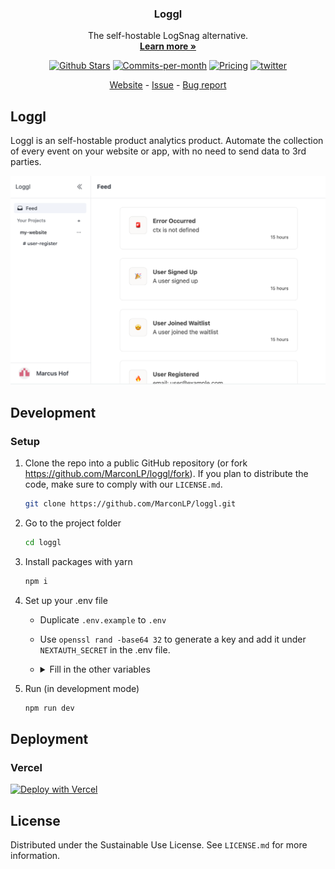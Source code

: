 <p align="center">
  <h3 align="center">Loggl</h3>

  <p align="center">
    The self-hostable LogSnag alternative.
    <br />
    <a href="https://loggl.net"><strong>Learn more »</strong></a>
  </p>

<p align="center">
  <a href='https://github.com/MarconLP/loggl/stargazers'><img src='https://img.shields.io/github/stars/MarconLP/loggl'  alt='Github Stars'/></a>
  <!--<a href="https://news.ycombinator.com/item?id=34279062"><img src="https://img.shields.io/badge/Hacker%20News-352-%23FF6600" alt="Hacker News"></a>-->
  <a href="https://github.com/MarconLP/loggl/pulse"><img src="https://img.shields.io/github/commit-activity/m/MarconLP/loggl" alt="Commits-per-month"></a>
  <a href="https://loggl.net"><img src="https://img.shields.io/badge/Pricing-Free-brightgreen" alt="Pricing"></a>
  <a href="https://twitter.com/Marcon565"><img src="https://img.shields.io/twitter/follow/Marcon565?style=flat" alt='twitter'></a>
</p>

<p align="center">
  <a href="https://loggl.net">Website</a> - <a href="https://github.com/MarconLP/loggl/issues">Issue</a> - <a href="https://github.com/MarconLP/loggl/issues/new">Bug report</a>
</p>

## Loggl

Loggl is an self-hostable product analytics product. Automate the collection of every event on your website or app, with no need to send data to 3rd parties. 

![product cover](https://github.com/marconlp/loggl/blob/main/cover.png)

## Development

### Setup

1. Clone the repo into a public GitHub repository (or fork https://github.com/MarconLP/loggl/fork). If you plan to distribute the code, make sure to comply with our `LICENSE.md`.

   ```sh
   git clone https://github.com/MarconLP/loggl.git
   ```

2. Go to the project folder

   ```sh
   cd loggl
   ```

3. Install packages with yarn

   ```sh
   npm i
   ```

4. Set up your .env file
   - Duplicate `.env.example` to `.env`
   - Use `openssl rand -base64 32` to generate a key and add it under `NEXTAUTH_SECRET` in the .env file.
   - <details>
     <summary>Fill in the other variables</summary>
        <details>
        <summary>Configure DATABASE_URL</summary>

      1. Open [Railway](https://railway.app/) and click "Start a New Project", and select Provision "PostgreSQL".
      2. Select the Postgres App and copy the `DATABASE_URL` into the `.env`.

        </details>
        <details>
        <summary>Obtaining the Github API Credentials</summary>

      1. Open [Github Developer Settings](https://github.com/settings/apps).
      2. Next, go to [OAuth Apps](https://github.com/settings/developers) from the side pane. Then click the "New OAuth App" button. Make sure to set `Authorization callback URL` to `<Loggl URL>/api/auth/callback/github` replacing Loggl URL with the URI at which your application runs.
      3. Copy the `Client ID` as `GITHUB_ID` into the `.env`.
      4. Next, click "Generate a new client secret" and copy the `Client secret` as `GITHUB_SECRET` into the `.env`.

        </details>
        <details>
        <summary>Obtaining the AWS S3 API Credentials</summary>

      1. Open [B2 Cloud Storage Buckets](https://secure.backblaze.com/b2_buckets.htm).
      2. Create a new Bucket, make sure to set the bucket to private to make sure files are not being made publicly available.
      3. Copy the `Endpoint` as `AWS_ENDPOINT` and the Bucket name as `AWS_BUCKET_NAME` into the `.env`. Additionally you need to add the `AWS_REGION`, which is part of the endpoint and should look like this: `us-east-005`.
      4. Next, go to [Application Keys](https://secure.backblaze.com/app_keys.htm) from the side pane. Then create a new Application Key, with full read and write access to the bucket.
      5. Copy the `keyID` as `AWS_KEY_ID` and the `applicationKey` as `AWS_SECRET_ACCESS_KEY` into the `.env`.

        </details>
     </details>

5. Run (in development mode)

   ```sh
   npm run dev
   ```

[//]: # (### E2E-Testing)

[//]: # (Be sure to set the environment variable `NEXTAUTH_URL` to the correct value. If you are running locally, as the documentation within `.env.example` mentions, the value should be `http://localhost:3000`.)

[//]: # (```sh)

[//]: # (# In a terminal just run:)

[//]: # (npm run test:e2e)

[//]: # (```)

## Deployment

### Vercel

[![Deploy with Vercel](https://vercel.com/button)](https://vercel.com/new/clone?repository-url=https%3A%2F%2Fgithub.com%2FMarconLP%2Floggl&env=DATABASE_URL,NEXTAUTH_URL,NEXTAUTH_SECRET,GITHUB_ID,GITHUB_SECRET,AWS_ENDPOINT,AWS_REGION,AWS_KEY_ID,AWS_SECRET_ACCESS_KEY,AWS_BUCKET_NAME&project-name=loggl&repository-name=snapify)

[//]: # (## Contributing)
[//]: # (Please see our contributing guide at `CONTRIBUTING.md`)

## License
Distributed under the Sustainable Use License. See `LICENSE.md` for more information.